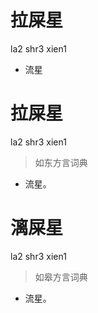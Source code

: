 # 拉屎星
la2 shr3 xien1
- 流星

# 拉屎星
la2 shr3 xien1
> 如东方言词典
- 流星。

# 漓屎星
la2 shr3 xien1
> 如皋方言词典
- 流星。
